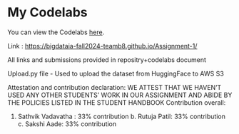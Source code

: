 # My Codelabs


You can view the Codelabs [here]([https://username.github.io/my-codelabs/](https://bigdataia-fall2024-teamb8.github.io/Assignment-1/#6)).

Link : https://bigdataia-fall2024-teamb8.github.io/Assignment-1/

All links and submissions provided in repositry+codelabs document

Upload.py file - Used to upload the dataset from HuggingFace to AWS S3



Attestation and contribution declaration:
WE ATTEST THAT WE HAVEN’T USED ANY OTHER STUDENTS’ WORK IN OUR
ASSIGNMENT AND ABIDE BY THE POLICIES LISTED IN THE STUDENT HANDBOOK
Contribution overall:
1. Sathvik Vadavatha : 33% contribution
b. Rutuja Patil: 33% contribution
c. Sakshi Aade: 33% contribution
